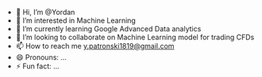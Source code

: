 - 👋 Hi, I’m @Yordan
- 👀 I’m interested in Machine Learning
- 🌱 I’m currently learning Google Advanced Data analytics
- 💞️ I’m looking to collaborate on Machine Learning model for trading CFDs
- 📫 How to reach me y.patronski1819@gmail.com
- 😄 Pronouns: ...
- ⚡ Fun fact: ...

<!---
YordanPat/YordanPat is a ✨ special ✨ repository because its `README.md` (this file) appears on your GitHub profile.
You can click the Preview link to take a look at your changes.
--->
